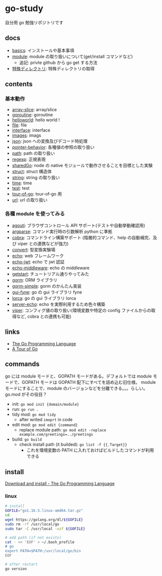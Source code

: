# go-study

自分用 go 勉強リポジトリです

## docs

- [basics](./docs/basics.md): インストールや基本事項
- [module](./docs/module.md): module の取り扱いについて(get/install コマンドなど)
  - 追記: privte github から go get する方法
- [特殊ディレクトリ](./docs/specialDirectory.md): 特殊ディレクトリの取得

## contents

### 基本動作

- [array-slice](./array-slice): array/slice
- [goroutine](./goroutine): goroutine
- [helloworld](./helloworld): hello world !
- [file](./file): file
- [interface](./interface): interface
- [images](./images): imags
- [json](./json): json への変換及びデコード時処理
- [pointer-behavior](./pointer-behavior): 各種値の参照の取り扱い
- [path](./path): path の取り扱い
- [regexp](./regexp): 正規表現
- [sharedGo](./sharedGo): node の native モジュールで動作させることを目標とした実験
- [struct](./struct): struct 構造体
- [string](./string): string の取り扱い
- [time](./time): time
- [test](./test): test
- [tour-of-go](./tour-of-go): tour-of-go 用
- [url](./url): url の取り扱い

### 各種 module を使ってみる

- [agouti](./agouti): ブラウザコントロール API サポート(テストや自動挙動確認用)
- [argparse](./argparse): コマンド実行時の引数解析 python に準拠
- [cobra](./cobra): コマンドライン構築サポート (階層的コマンド、help の自動補完、及び viper との連携などが強力)
- [convert](./convert): 型変換実験場
- [echo](./echo): web フレームワーク
- [echo-jwt](./echo-jwt): echo で jwt 認証
- [echo-middleware](./echo-middleware): echo の middleware
- [getstart](./getstart): チュートリアル通りやってみた
- [gorm](./gorm): ORM ライブラリ
- [gorm-simple](./gorm-simple): gorm のかんたん実装
- [gui-fyne](./gui-fyne): go の gui ライブラリ fyne
- [lorca](./lorca): go の gui ライブラリ lorca
- [server-echo](./server-echo): echo を実際利用するため色々構築
- [viper](./viper): コンフィグ値の取り扱い(環境変数や特定の config ファイルからの取得など, cobra との連携も可能)

## links

- [The Go Programming Language](https://golang.org/)
- [A Tour of Go](https://go-tour-jp.appspot.com/welcome/1)

## commands

go には module モードと、GOPATH モードがある。デフォルトでは module モードで、GOPATH モードは GOPATH 配下にすべてを詰め込む旧仕様。
module モードにすることで、module のバージョンなどを分離できる。。。らしい。 go.mod がその役目？

- init: `go mod init {domain/module}`
- run: `go run .`
- tidy mod: `go mod tidy`
  - after writed `imoprt` in code
- edit mod: `go mod edit {command}`
  - replace module path: `go mod edit -replace example.com/greetings=../greetings`
- build: `go build`
  - check install path (it builded): `go list -f {{.Target}}`
    - これを環境変数の PATH に入れておけばビルドしたコマンドが利用できる

## install

[Download and install - The Go Programming Language](https://golang.org/doc/install)

### linux

```bash
# install
GOFILE="go1.16.5.linux-amd64.tar.gz"
cd
wget https://golang.org/dl/${GOFILE}
sudo rm -rf /usr/local/go
sudo tar -C /usr/local -xzf ${GOFILE}

# add path (if not exists)
cat - << 'EOF' > ~/.bash_profile
# go
export PATH=$PATH:/usr/local/go/bin
EOF

# after restart
go version
```
